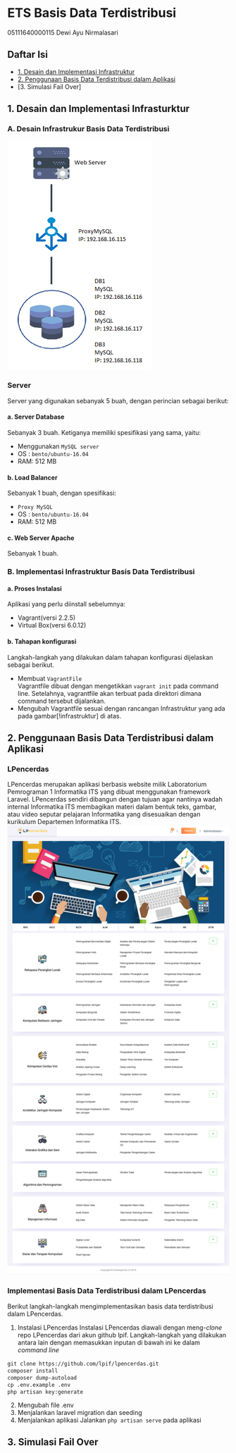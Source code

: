 # ETS Basis Data Terdistribusi
05111640000115 Dewi Ayu Nirmalasari

## Daftar Isi
- [1. Desain dan Implementasi Infrastruktur](https://github.com/dnirmalasari18/bdt-multimaster#1-desain-dan-implementasi-infrastruktur)
- [2. Penggunaan Basis Data Terdistribusi dalam Aplikasi](https://github.com/dnirmalasari18/bdt-multimaster#2-penggunaan-basis-data-terdistribusi-dalam-aplikasi)
- [3. Simulasi Fail Over]
## 1. Desain dan Implementasi Infrasturktur
### A. Desain Infrastrukur Basis Data Terdistribusi
 ![infrastruktur](infrastruktur.PNG)

  ### Server
  Server yang digunakan sebanyak 5 buah, dengan perincian sebagai berikut:
#### a. Server Database
Sebanyak 3 buah. Ketiganya memiliki spesifikasi yang sama, yaitu:
- Menggunakan ```MySQL server```
- OS : ```bento/ubuntu-16.04```
- RAM: 512 MB

#### b. Load Balancer
Sebanyak 1 buah, dengan spesifikasi:
- ```Proxy MySQL```
- OS : ```bento/ubuntu-16.04```
- RAM: 512 MB

#### c. Web Server Apache
Sebanyak 1 buah.

### B. Implementasi Infrastruktur Basis Data Terdistribusi
#### a. Proses Instalasi
Aplikasi yang perlu diinstall sebelumnya:
- Vagrant(versi 2.2.5)
- Virtual Box(versi 6.0.12)

#### b. Tahapan konfigurasi
Langkah-langkah yang dilakukan dalam tahapan konfigurasi dijelaskan sebagai berikut.
- Membuat ```VagrantFile```<br>
  Vagrantfile dibuat dengan mengetikkan ```vagrant init``` pada command line. Setelahnya, vagrantfile akan terbuat pada direktori dimana command tersebut dijalankan.
- Mengubah Vagrantfile sesuai dengan rancangan Infrastruktur yang ada pada gambar[!infrastruktur] di atas.
## 2. Penggunaan Basis Data Terdistribusi dalam Aplikasi
### LPencerdas
LPencerdas merupakan aplikasi berbasis website milik Laboratorium Pemrograman 1 Informatika ITS yang dibuat menggunakan framework Laravel. LPencerdas sendiri dibangun dengan tujuan agar nantinya wadah internal Informatika ITS membagikan materi dalam bentuk teks, gambar, atau video seputar pelajaran Informatika yang disesuaikan dengan kurikulum Departemen Informatika ITS.
![lpencerdas_1](screenshoot/lpencerdas_1.png)

### Implementasi Basis Data Terdistribusi dalam LPencerdas
Berikut langkah-langkah mengimplementasikan basis data terdistribusi dalam LPencerdas.
1. Instalasi LPencerdas
Instalasi LPencerdas diawali dengan meng-_clone_ repo LPencerdas dari akun github lpif. Langkah-langkah yang dilakukan antara lain dengan memasukkan inputan di bawah ini ke dalam _command line_
```
git clone https://github.com/lpif/lpencerdas.git
composer install
composer dump-autoload
cp .env.example .env
php artisan key:generate
```

2. Mengubah file .env
3. Menjalankan laravel migration dan seeding
4. Menjalankan aplikasi
Jalankan ```php artisan serve``` pada aplikasi


## 3. Simulasi Fail Over

